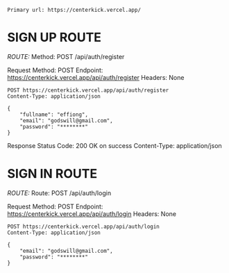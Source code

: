 ``
Primary url: https://centerkick.vercel.app/
``

# SIGN UP ROUTE
*ROUTE:* Method: POST /api/auth/register

Request
Method: POST
Endpoint: https://centerkick.vercel.app/api/auth/register
Headers: None

```
POST https://centerkick.vercel.app/api/auth/register
Content-Type: application/json

{
	"fullname": "effiong",
	"email": "godswill@gmail.com",
	"password": "********"
}

```
Response
Status Code: 200 OK on success
Content-Type: application/json

# SIGN IN ROUTE

*ROUTE:* Route: POST /api/auth/login

Request
Method: POST
Endpoint: https://centerkick.vercel.app/api/auth/login
Headers: None
```
POST https://centerkick.vercel.app/api/auth/login
Content-Type: application/json

{
	"email": "godswill@gmail.com",
	"password": "********"
}

```

#
